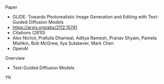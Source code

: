 
Paper
- GLIDE: Towards Photorealistic Image Generation and Editing with Text-Guided Diffusion Models
- https://arxiv.org/abs/2112.10741
- Citations (2810)
- Alex Nichol, Prafulla Dhariwal, Aditya Ramesh, Pranav Shyam, Pamela Mishkin, Bob McGrew, Ilya Sutskever, Mark Chen
- OpenAI

Overview
- Text-Guided Diffusion Models

YK